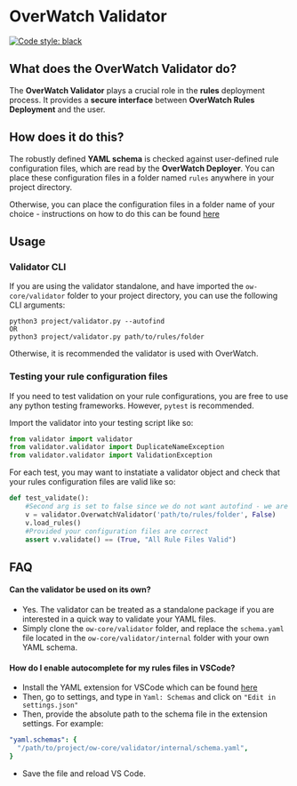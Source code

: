 # OverWatch Validator

[![Code style: black](https://img.shields.io/badge/code%20style-black-000000.svg)](https://github.com/psf/black)

## What does the OverWatch Validator do?
The **OverWatch Validator** plays a crucial role in the **rules** deployment process. It provides a **secure interface** between **OverWatch Rules Deployment** and the user. 

## How does it do this? 
The robustly defined **YAML schema** is checked against user-defined rule configuration files, which are read by the **OverWatch Deployer**. You can place these configuration files in a folder named `rules` anywhere in your project directory. 

Otherwise, you can place the configuration files in a folder name of your choice - instructions on how to do this can be found [here](https://github.com/hexDoor/cs9447-project/tree/master/ow-pipeline-cdk#cdk-deploy-parameters)

## Usage
### Validator CLI
If you are using the validator standalone, and have imported the `ow-core/validator` folder to your project directory, you can use the following CLI arguments:
```
python3 project/validator.py --autofind
OR
python3 project/validator.py path/to/rules/folder
```
Otherwise, it is recommended the validator is used with OverWatch.

### Testing your rule configuration files 
If you need to test validation on your rule configurations, you are free to use any python testing frameworks. However, `pytest` is recommended. 

Import the validator into your testing script like so: 
```python
from validator import validator
from validator.validator import DuplicateNameException
from validator.validator import ValidationException
```

For each test, you may want to instatiate a validator object and check that your rules configuration files are valid like so: 
``` python
def test_validate():
    #Second arg is set to false since we do not want autofind - we are testing a specific rule files
    v = validator.OverwatchValidator('path/to/rules/folder', False)
    v.load_rules()
    #Provided your configuration files are correct
    assert v.validate() == (True, "All Rule Files Valid")
```

## FAQ
#### Can the validator be used on its own? 
* Yes. The validator can be treated as a standalone package if you are interested in a quick way to validate your YAML files. 
* Simply clone the `ow-core/validator` folder, and replace the `schema.yaml` file located in the `ow-core/validator/internal` folder with your own YAML schema. 

#### How do I enable autocomplete for my rules files in VSCode? 
* Install the YAML extension for VSCode which can be found [here](https://marketplace.visualstudio.com/items?itemName=redhat.vscode-yaml)
* Then, go to settings, and type in `Yaml: Schemas` and click on `"Edit in settings.json"`
* Then, provide the absolute path to the schema file in the extension settings. For example: 
```yaml
"yaml.schemas": {
  "/path/to/project/ow-core/validator/internal/schema.yaml",
}
```
* Save the file and reload VS Code. 
